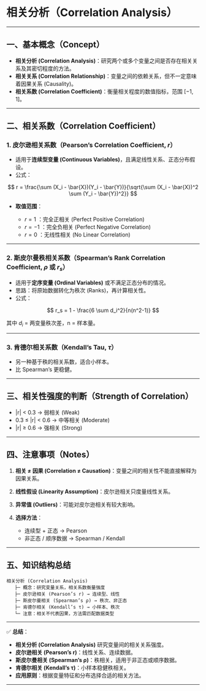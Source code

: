 
# 相关分析（Correlation Analysis）

---

## 一、基本概念（Concept）

* **相关分析 (Correlation Analysis)**：研究两个或多个变量之间是否存在相关关系及其密切程度的方法。
* **相关关系 (Correlation Relationship)**：变量之间的依赖关系，但不一定意味着因果关系 (Causality)。
* **相关系数 (Correlation Coefficient)**：衡量相关程度的数值指标，范围 $[-1, 1]$。

---

## 二、相关系数（Correlation Coefficient）

### 1. 皮尔逊相关系数（Pearson’s Correlation Coefficient, $r$）

* 适用于**连续型变量 (Continuous Variables)**，且满足线性关系、正态分布假设。
* 公式：

$$
r = \frac{\sum (X_i - \bar{X})(Y_i - \bar{Y})}{\sqrt{\sum (X_i - \bar{X})^2 \sum (Y_i - \bar{Y})^2}}
$$

* **取值范围**：

  * $r = 1$ ：完全正相关 (Perfect Positive Correlation)
  * $r = -1$ ：完全负相关 (Perfect Negative Correlation)
  * $r = 0$ ：无线性相关 (No Linear Correlation)

---

### 2. 斯皮尔曼秩相关系数（Spearman’s Rank Correlation Coefficient, $\rho$ 或 $r_s$）

* 适用于**定序变量 (Ordinal Variables)** 或不满足正态分布的情况。
* 思路：将原始数据转化为秩次 (Ranks)，再计算相关性。
* 公式：

$$
r_s = 1 - \frac{6 \sum d_i^2}{n(n^2-1)}
$$

其中 $d_i$ = 两变量秩次差，n = 样本量。

---

### 3. 肯德尔相关系数（Kendall’s Tau, $\tau$）

* 另一种基于秩的相关系数，适合小样本。
* 比 Spearman’s 更稳健。

---

## 三、相关性强度的判断（Strength of Correlation）

* |r| < 0.3 → 弱相关 (Weak)
* 0.3 ≤ |r| < 0.6 → 中等相关 (Moderate)
* |r| ≥ 0.6 → 强相关 (Strong)

---

## 四、注意事项（Notes）

1. **相关 ≠ 因果 (Correlation ≠ Causation)**：变量之间的相关性不能直接解释为因果关系。
2. **线性假设 (Linearity Assumption)**：皮尔逊相关只度量线性关系。
3. **异常值 (Outliers)**：可能对皮尔逊相关有较大影响。
4. **选择方法**：

   * 连续型 + 正态 → Pearson
   * 非正态 / 顺序数据 → Spearman / Kendall

---

## 五、知识结构总结

```
相关分析 (Correlation Analysis)
   ├─ 概念：研究变量关系，相关系数衡量强度
   ├─ 皮尔逊相关 (Pearson’s r) → 连续型、线性
   ├─ 斯皮尔曼相关 (Spearman’s ρ) → 秩次、非正态
   ├─ 肯德尔相关 (Kendall’s τ) → 小样本、秩次
   └─ 注意：相关不代表因果，方法需匹配数据类型
```

---

✅ **总结**：

* **相关分析 (Correlation Analysis)** 研究变量间的相关关系强度。
* **皮尔逊相关 (Pearson’s r)**：线性关系、连续数据。
* **斯皮尔曼相关 (Spearman’s ρ)**：秩相关，适用于非正态或顺序数据。
* **肯德尔相关 (Kendall’s τ)**：小样本稳健秩相关。
* **应用原则**：根据变量特征和分布选择合适的相关方法。

---


